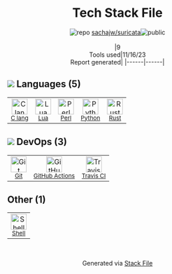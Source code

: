 <!--
--- Readme.md Snippet without images Start ---
## Tech Stack
sachajw/suricata is built on the following main stack:
- [Python](https://www.python.org) – Languages
- [Perl](http://www.perl.org/) – Languages
- [Rust](http://www.rust-lang.org/) – Languages
- [C lang](http://en.wikipedia.org/wiki/C_(programming_language)) – Languages
- [Lua](http://www.lua.org/) – Languages
- [Shell](https://en.wikipedia.org/wiki/Shell_script) – Shells
- [GitHub Actions](https://github.com/features/actions) – Continuous Integration
- [Travis CI](http://travis-ci.com/) – Continuous Integration

Full tech stack [here](/techstack.md)
--- Readme.md Snippet without images End ---

--- Readme.md Snippet with images Start ---
## Tech Stack
sachajw/suricata is built on the following main stack:
- <img width='25' height='25' src='https://img.stackshare.io/service/993/pUBY5pVj.png' alt='Python'/> [Python](https://www.python.org) – Languages
- <img width='25' height='25' src='https://img.stackshare.io/service/1048/perl.png' alt='Perl'/> [Perl](http://www.perl.org/) – Languages
- <img width='25' height='25' src='https://img.stackshare.io/service/1070/v7txhrjp9pdqrkdtxxp0.png' alt='Rust'/> [Rust](http://www.rust-lang.org/) – Languages
- <img width='25' height='25' src='https://img.stackshare.io/no-img-open-source.png' alt='C lang'/> [C lang](http://en.wikipedia.org/wiki/C_(programming_language)) – Languages
- <img width='25' height='25' src='https://img.stackshare.io/service/2118/128px-Lua-Logo.svg.png' alt='Lua'/> [Lua](http://www.lua.org/) – Languages
- <img width='25' height='25' src='https://img.stackshare.io/service/4631/default_c2062d40130562bdc836c13dbca02d318205a962.png' alt='Shell'/> [Shell](https://en.wikipedia.org/wiki/Shell_script) – Shells
- <img width='25' height='25' src='https://img.stackshare.io/service/11563/actions.png' alt='GitHub Actions'/> [GitHub Actions](https://github.com/features/actions) – Continuous Integration
- <img width='25' height='25' src='https://img.stackshare.io/service/460/Lu6cGu0z_400x400.png' alt='Travis CI'/> [Travis CI](http://travis-ci.com/) – Continuous Integration

Full tech stack [here](/techstack.md)
--- Readme.md Snippet with images End ---
-->
<div align="center">

# Tech Stack File
![](https://img.stackshare.io/repo.svg "repo") [sachajw/suricata](https://github.com/sachajw/suricata)![](https://img.stackshare.io/public_badge.svg "public")
<br/><br/>
|9<br/>Tools used|11/16/23 <br/>Report generated|
|------|------|
</div>

## <img src='https://img.stackshare.io/languages.svg'/> Languages (5)
<table><tr>
  <td align='center'>
  <img width='36' height='36' src='https://img.stackshare.io/no-img-open-source.png' alt='C lang'>
  <br>
  <sub><a href="http://en.wikipedia.org/wiki/C_(programming_language)">C lang</a></sub>
  <br>
  <sub></sub>
</td>

<td align='center'>
  <img width='36' height='36' src='https://img.stackshare.io/service/2118/128px-Lua-Logo.svg.png' alt='Lua'>
  <br>
  <sub><a href="http://www.lua.org/">Lua</a></sub>
  <br>
  <sub></sub>
</td>

<td align='center'>
  <img width='36' height='36' src='https://img.stackshare.io/service/1048/perl.png' alt='Perl'>
  <br>
  <sub><a href="http://www.perl.org/">Perl</a></sub>
  <br>
  <sub></sub>
</td>

<td align='center'>
  <img width='36' height='36' src='https://img.stackshare.io/service/993/pUBY5pVj.png' alt='Python'>
  <br>
  <sub><a href="https://www.python.org">Python</a></sub>
  <br>
  <sub></sub>
</td>

<td align='center'>
  <img width='36' height='36' src='https://img.stackshare.io/service/1070/v7txhrjp9pdqrkdtxxp0.png' alt='Rust'>
  <br>
  <sub><a href="http://www.rust-lang.org/">Rust</a></sub>
  <br>
  <sub></sub>
</td>

</tr>
</table>

## <img src='https://img.stackshare.io/devops.svg'/> DevOps (3)
<table><tr>
  <td align='center'>
  <img width='36' height='36' src='https://img.stackshare.io/service/1046/git.png' alt='Git'>
  <br>
  <sub><a href="http://git-scm.com/">Git</a></sub>
  <br>
  <sub></sub>
</td>

<td align='center'>
  <img width='36' height='36' src='https://img.stackshare.io/service/11563/actions.png' alt='GitHub Actions'>
  <br>
  <sub><a href="https://github.com/features/actions">GitHub Actions</a></sub>
  <br>
  <sub></sub>
</td>

<td align='center'>
  <img width='36' height='36' src='https://img.stackshare.io/service/460/Lu6cGu0z_400x400.png' alt='Travis CI'>
  <br>
  <sub><a href="http://travis-ci.com/">Travis CI</a></sub>
  <br>
  <sub></sub>
</td>

</tr>
</table>

## Other (1)
<table><tr>
  <td align='center'>
  <img width='36' height='36' src='https://img.stackshare.io/service/4631/default_c2062d40130562bdc836c13dbca02d318205a962.png' alt='Shell'>
  <br>
  <sub><a href="https://en.wikipedia.org/wiki/Shell_script">Shell</a></sub>
  <br>
  <sub></sub>
</td>

</tr>
</table>

<br/>
<div align='center'>

Generated via [Stack File](https://github.com/marketplace/stack-file)
